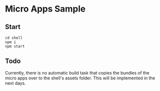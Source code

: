 # Micro Apps Sample

## Start

```
cd shell
npm i
npm start
```

## Todo
Currently, there is no automatic build task that copies the bundles of the micro apps over to the shell's assets folder. This will be implemented in the next days.
